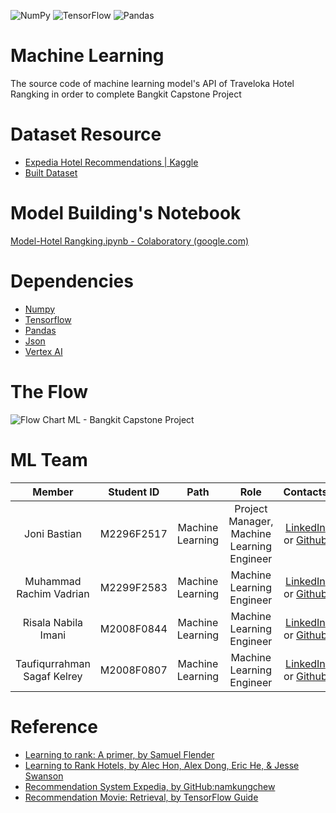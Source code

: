 ![NumPy](https://img.shields.io/badge/numpy-%23013243.svg?style=for-the-badge&logo=numpy&logoColor=white)
![TensorFlow](https://img.shields.io/badge/TensorFlow-%23FF6F00.svg?style=for-the-badge&logo=TensorFlow&logoColor=white)
![Pandas](https://img.shields.io/badge/pandas-%23150458.svg?style=for-the-badge&logo=pandas&logoColor=white)


# Machine Learning 
The source code of machine learning model's API of Traveloka Hotel Rangking in order to complete Bangkit Capstone Project

# Dataset Resource
- [Expedia Hotel Recommendations | Kaggle](https://www.kaggle.com/competitions/expedia-hotel-recommendations/data)
- [Built Dataset](https://drive.google.com/drive/folders/10i0SEeXWurmCnWQNbzPTRwO0tC7C_ANn)

# Model Building's Notebook
[Model-Hotel Rangking.ipynb - Colaboratory (google.com)](https://colab.research.google.com/github/kelreeeeey/Machine-Learning/blob/main/Model-Hotel%20Rangking.ipynb)

# Dependencies
- [Numpy](https://numpy.org/doc/stable/)
- [Tensorflow](https://www.tensorflow.org/)
- [Pandas](https://pandas.pydata.org/docs/)
- [Json](https://www.json.org/json-en.html)
- [Vertex AI](https://cloud.google.com/vertex-ai)

# The Flow
![Flow Chart ML - Bangkit Capstone Project](https://user-images.githubusercontent.com/88223451/173831977-933ca50f-6b5d-4fa3-8c89-e2e7387e7f09.png)

# ML Team
|            Member           | Student ID |        Path        |                    Role                    |                                                       Contacts                                                             |
| :-------------------------: | :--------: | :----------------: | :----------------------------------------: | :------------------------------------------------------------------------------------------------------------------------: |
|         Joni Bastian        | M2296F2517 |  Machine Learning  | Project Manager, Machine Learning Engineer |               [LinkedIn](https://www.linkedin.com/in/jonibastian/) or [Github](https://github.com/jobas5)                  |
|   Muhammad Rachim Vadrian   | M2299F2583 |  Machine Learning  |          Machine Learning Engineer         |               [LinkedIn](https://www.linkedin.com/in/rachimvdr/) or [Github](https://github.com/rachimvdr)                 |
|     Risala Nabila Imani     | M2008F0844 |  Machine Learning  |          Machine Learning Engineer         |         [LinkedIn](https://www.linkedin.com/in/risalanabilaimani/) or [Github](https://github.com/risalanaim)              |
| Taufiqurrahman Sagaf Kelrey | M2008F0807 |  Machine Learning  |          Machine Learning Engineer         |    [LinkedIn](https://www.linkedin.com/in/taufiqurrahman-kelrey-907545152/) or [Github](https://github.com/kelreeeeey)     |

# Reference
- [Learning to rank: A primer, by Samuel Flender](https://towardsdatascience.com/learning-to-rank-a-primer-40d2ff9960af)
- [Learning to Rank Hotels, by Alec Hon, Alex Dong, Eric He, & Jesse Swanson](https://drive.google.com/file/d/1jE4emsv6iR1_hhR5G1IyqeJ3cbd-pSuz/view)
- [Recommendation System Expedia, by GitHub:namkungchew](https://github.com/namkungchew/Recommendation-System-Expedia/blob/main/code/Part%203%20-%20Appendix%20-%20TensorFlow%20Recommendation%20System.ipynb)
- [Recommendation Movie: Retrieval, by TensorFlow Guide](https://www.tensorflow.org/recommenders/examples/basic_retrieval)
